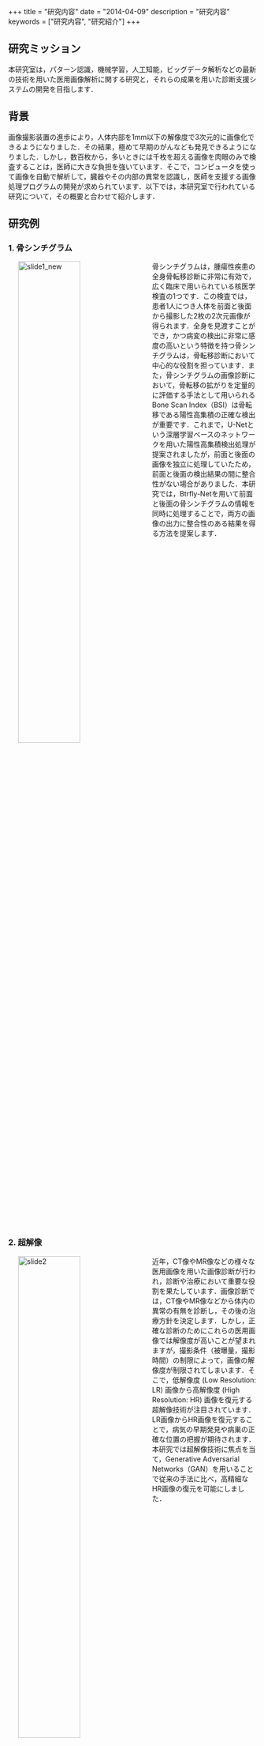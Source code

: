 +++
title = "研究内容"
date = "2014-04-09"
description = "研究内容"
keywords = ["研究内容", "研究紹介"]
+++

## 研究ミッション

本研究室は，パターン認識，機械学習，人工知能，ビッグデータ解析などの最新の技術を用いた医用画像解析に関する研究と，それらの成果を用いた診断支援システムの開発を目指します．

## 背景

画像撮影装置の進歩により，人体内部を1mm以下の解像度で3次元的に画像化できるようになりました．その結果，極めて早期のがんなども発見できるようになりました．しかし，数百枚から，多いときには千枚を超える画像を肉眼のみで検査することは，医師に大きな負担を強いています．そこで，コンピュータを使って画像を自動で解析して，臓器やその内部の異常を認識し，医師を支援する画像処理プログラムの開発が求められています．以下では，本研究室で行われている研究について，その概要と合わせて紹介します．

<!--<div align="center"><img src="/img/research/slide1_E.png"  width=50% title="slide1"></div>-->

## 研究例

### 1. 骨シンチグラム

<img src="/img/research/slide_1.png" width=50% title="slide1_new" hspace=20 align="left">
骨シンチグラムは，腫瘍性疾患の全身骨転移診断に非常に有効で，広く臨床で用いられている核医学検査の1つです．この検査では，患者1人につき人体を前面と後面から撮影した2枚の2次元画像が得られます．全身を見渡すことができ，かつ病変の検出に非常に感度の高いという特徴を持つ骨シンチグラムは，骨転移診断において中心的な役割を担っています．また，骨シンチグラムの画像診断において，骨転移の拡がりを定量的に評価する手法として用いられるBone Scan Index（BSI）は骨転移である陽性高集積の正確な検出が重要です．これまで，U-Netという深層学習ベースのネットワークを用いた陽性高集積検出処理が提案されましたが，前面と後面の画像を独立に処理していたため，前面と後面の検出結果の間に整合性がない場合がありました．本研究では，Btrfly-Netを用いて前面と後面の骨シンチグラムの情報を同時に処理することで，両方の画像の出力に整合性のある結果を得る方法を提案します．


<br clear="all">

### 2. 超解像
<img src="/img/research/slide_2.png" width=50% title="slide2" hspace=20 align="left">
近年，CT像やMR像などの様々な医用画像を用いた画像診断が行われ，診断や治療において重要な役割を果たしています．画像診断では，CT像やMR像などから体内の異常の有無を診断し，その後の治療方針を決定します．しかし，正確な診断のためにこれらの医用画像では解像度が高いことが望まれますが，撮影条件（被曝量，撮影時間）の制限によって，画像の解像度が制限されてしまいます．そこで，低解像度 (Low Resolution: LR) 画像から高解像度 (High Resolution: HR) 画像を復元する超解像技術が注目されています．LR画像からHR画像を復元することで，病気の早期発見や病巣の正確な位置の把握が期待されます．本研究では超解像技術に焦点を当て，Generative Adversarial Networks（GAN）を用いることで従来の手法に比べ，高精細なHR画像の復元を可能にしました．

<br clear="all">

### 3. 統計モデル
統計モデルとは臓器の形や濃度分布を少数のパラメータで表現したものであり，医用画像処理では重要な事前情報として利用されています．例えば，臓器セグメンテーションにおいて，統計モデルは臓器形状の制約条件となり，明らかに臓器の形状とは異なる形状を取り除き，セグメンテーションの改善を図ることが期待されています． 

<br>

#### 3.1. ヒト胚子の統計的形状モデル

---

<img src="/img/research/slide_3.png" width=50% title="slide3" hspace=20 align="left">
ヒトの発生の過程において，妊娠3～9週は胚子期と呼ばれ，器官を形成するための重要な時期であり，さまざまな異常が発生する危険性のある時期でもあります．また，新生児の死亡原因の25%が先天異常であると言われており，出生前の診断が非常に重要です．そのため，ヒト胚子の成長予測や出生前の画像診断のための計算機支援診断システムの開発が求められています．胚子期の器官は成長に従って形状が大きく変化するため，従来の統計的形状モデルでは，このような時間変化による解剖構造の形態の大きな変化をうまく扱うことができませんでした．本研究では，時間変化に対応した時空間統計的形状モデルを構築し，先天的な異常形状に対する診断支援に利用することを研究しています．  

<br clear="all">

<br>

#### 3.2. 血管の統計的濃度モデル

---

<img src="/img/research/slide_4.png" width=50% title="slide4" hspace=20 align="left">
血流の異常によって発生する病気は死と直結しており，非常に深刻なものであることが多いです．例えば，動脈硬化によって血管内の血流が滞り，血管にできるこぶが原因として引き起こされる心筋梗塞や狭心症などがあります．したがって，血管上の異常を早期発見することが不可欠です．血管のセグメンテーションは異常の検出に重要な役割を果たし，統計モデルの適用によって精度の向上を期待できます．一方で，血管等の線状構造を対象とするモデル構築は，その濃度分布の複雑さからモデル化が難しく，ほとんど検討されていません．本研究では，肺の血管や気管支といった線状構造を対象に，統計的濃度モデルを"VAE"という深層生成学習によって構築するという研究を行っています．

<br clear="all">

### 4. 認知症診断支援
<img src="/img/research/slide_5.png" width=50% title="slide5" hspace=20 align="left">
近年の医療技術の進歩に伴い，我々の生活はより豊かなものになった一方で，少子高齢化という社会問題は深刻化しています．高齢化社会の問題点の一つに高齢者の認知症が挙げられ，認知症は「老化によるもの忘れ」とは異なり，何かの病気によって脳の神経細胞が壊れるために起こる症状や状態を指します．認知症はその原因によって複数のタイプに分類されます．最も多いのはアルツハイマー型認知症(AD)であり，脳血管性認知症(VD)，レビー小体型認知症(DLB)，前頭側頭型認知症(FTD)と合わせて認知症4大原因と呼ばれています．VD以外の認知症3大原因は，SPECT検査で早期に識別できる場合が多くあります．SPECT検査は，脳の血流状態を画像にして見ることができる一方で，人が画像を見て血流の低下部位を特定し，認知症を診断するのは難しく，時間もかかるため，コンピュータを用いた支援が求められています．本研究では，SPECT画像から認知症を認識する深層学習に基づくシステムの開発を行っています． 


<br clear="all">


### 5. 臓器セグメンテーション
<img src="/img/research/slide_6.png" width=50% title="slide6" hspace=20 align="left">
小児画像は，個人やその年齢によって臓器の濃度，形状，位置，大きさのばらつきが大きく，また，小児CT像では低線量撮影をするため，低解像度かつ低SN比(信号対雑音比)の画像となってしまいます．これらの問題点から成人対象の画像診断支援システムとは別に，小児独自のシステムが必要になります．近年のセグメンテーション手法では深層学習をベースとしたものが多く提案され，高精度の結果が報告されている一方で，臓器形状の事前知識を学習しないため，不自然な形状の予測結果が存在するという課題があります．本研究では3次元CT画像に対応した"3D-Unet"に小児肝臓の時空間統計的形状モデルを適用することで，小児CT像の肝臓セグメンテーション性能の向上を図ります．

<br clear="all">

<!--
### 6. 皮膚疾患画像分類
<img src="/img/research/slide_7.png" width=50% title="slide6" hspace=20 align="left">
皮膚は体表を覆う組織であり，成人では体重の約16％を占める人体最大の臓器です．皮膚は体外と直接接触し，水分の維持・体温の調整・刺激からの保護・感覚器官の役割など，人間が生きていくうえで不可欠な複数の働きを有しています．しかし体表に位置する皮膚は，水分の蒸発や異物の侵入，紫外線の照射など，多くの外的刺激に曝され続ける器官でもある．こうした刺激によって皮膚は様々な疾患を発症します．特に皮膚がんは他の器官に発生する癌と比較して進行が遅く，早期発見と治療により処置が容易となり，患者と医師の負担を軽減で きます．そのため皮膚の異常に対し，迅速な医師の診断と治療を行うことが求められています．本研究では，撮影機器・角度・スケール・背景などが多様な画像から構成される実験試料を対象に，複数枚の画像を用いて識別能力を向上させる手法について提案します．

-->
<br clear="all">
<br>

<!--
### 1. 基盤

#### 1-1 計算解剖学

計算解剖学は，人体構造の形状や画像化後の濃度値などに関する統計的変動を数理統計的に記述するために生まれた新しい学術分野です．わが国では，2009～2013年に文部科学省の科学研究費補助金の新学術領域研究として集中的に研究が進められました計算解剖学．以下の図は本研究室で作成した体幹部臓器形状の統計的変動を記述した統計的形状モデル（Statistical Shape Model; SSM）です．最近はこの分野の多元化（時間軸，空間軸，機能軸，疾病軸への拡張）も進められています

<div align="right"><img src="/img/research/slide2_E.jpg"  width=50% title="slide2"></div>

### 2. 応用

#### 2-1 臓器自動認識
##### １）肺，肝臓，膵臓などの単一臓器認識
正常な臓器や，平均的な形状の臓器の認識問題はこれまでにほとんど解決されてきたことから，本研究室では，大きな疾病領域を含んでいたり，変形が著しい臓器を認識する画像処理アルゴリズムの研究を進めています．以下は，統計的形状モデルを組み込むことで，胸壁に疾病が付着していても正しく肺野が認識できる認識アルゴリズムを開発した例です．

<div align="center"><img src="/img/research/slide3_E.jpg"  width=50% title="slide3"></div>

大きな疾病が表現できる特別な工夫を含むモデルを用いることで，大疾病を含む臓器の安定した認識が可能になりました．

<div align="center"><img src="/img/research/slide4_E.jpg"  width=50% title="slide4"></div>

統計的形状モデルの中には，事前に測定した特徴を条件とする条件付きの統計的形状モデルがあります．本研究室では，この条件付統計モデルをさらに改良し，平均から大きく外れた形状の肝臓を認識することに成功しました（下図参照）．

<div align="center"><img src="/img/research/slide5_E.jpg"  width=50% title="slide5"></div>

##### ２）複数臓器同時認識
人体内にある複数の臓器は互いに一定の関係を持って存在します．その関係を使って臓器を認識することで，高精度な認識結果を得ることができます．以下の図は，互いの関係を考慮可能な処理を用いた認識結果です．

<div align="center"><img src="/img/research/slide6_E.jpg"  width=50% title="slide6"></div>

#### 2-2 疾病自動認識
##### １）CT像上の肝腫瘍
多数の識別器の結果を統合するアンサンブル学習により肝腫瘍を正確に認識できるようになりました．このアルゴリズムは，2008年の国際コンペ＠MICCAIで最も優れた性能を示しました．

<div align="center"><img src="/img/research/slide7_E.jpg"  width=50% title="slide7"></div>

##### ２）MR像上の脳動脈瘤
MR像から血管を自動認識し，その認識結果に対して形状の特徴量を多数計測することにより，脳動脈瘤を自動検出できるようになりました．この研究は東京大学と連携して進めています．

##### ３）シンチグラム上の転移
シンチグラム検査は，がんの転移などを見つけるために有効な方法です．この研究は，大阪市立大学と連携をして進めています．

#### 2-3 胎児画像処理
京都大学にある世界でも非常に貴重な胎児データベースを用いて胎児の画像処理を行っています．胎児の画像処理を通じて，胎児の診断支援などに貢献することを目指します．この研究は京都大学と連携をして進めています．

#### 2-4 死亡時画像診断支援
死因の究明は死亡時の診断において非常に重要な要素です．解剖ができない例を中心に，画像を使って死因を明らかにする検討が進められています．日本ではオートプシー・イメージング（Autopsy imaging; Ai）と呼ばれる分野です．本研究室では，画像処理を使ってAiを支援する研究を進めています．

##### １）骨折検出支援
骨折は死因に関係する重要な所見です．画像処理により骨折を自動検出する処理を開発しました．以下は，肋骨を対象に骨折検出を行った例です．

<div align="center"><img src="/img/research/slide8_E.jpg"  width=50% title="slide8"></div>

##### ２）死後人体の計算解剖学と大変形臓器認識処理
死後の臓器の形状を表現するための計算解剖学についての研究を進めてきました．以下の図は生体と死後の肝臓の平均形状モデルです．呼吸停止による横隔膜の拳上により右葉（向かって左）が上にせり出し，反対側の左葉が下降しているのが分かります．死後の人体の臓器は生体と異なり大きく変形していますが，このような死体用のモデルを用いて画像から認識を行う処理についても研究を進めています．

<div align="center"><img src="/img/research/slide9_E.jpg"  width=50% title="slide9"></div>

その他，死後画像における濃度値の変化のモデルに関する研究を，東海大学やハンブルグ大学と一緒に行っています．

##### ３）死因や死後経過時間推定
死亡後の人体の画像から臓器を認識した後，画像の微細な特徴と測定し，機械学習を応用して死因や死後経過時間を推定します．この研究は山口大学や福井大学と連携をしながら進めています．

-->